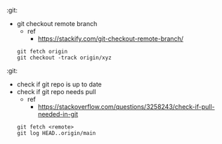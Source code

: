 :git:
* git checkout remote branch
    * ref
        * https://stackify.com/git-checkout-remote-branch/
    ```
    git fetch origin
    git checkout -track origin/xyz
    ```
:git:
* check if git repo is up to date 
* check if git repo needs pull
    * ref
        * https://stackoverflow.com/questions/3258243/check-if-pull-needed-in-git 
    ```
    git fetch <remote>
    git log HEAD..origin/main
    ```
